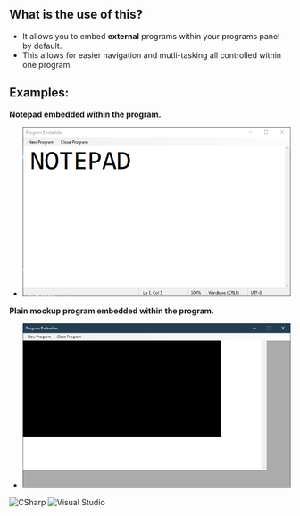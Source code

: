 ## What is the use of this?
* It allows you to embed **external** programs within your programs panel by default.
* This allows for easier navigation and mutli-tasking all controlled within one program.

## Examples:
__Notepad embedded within the program.__
* <img src="https://github.com/eb-06/Program-Embedder/blob/main/Examples/Example_1.PNG" width="700">

__Plain mockup program embedded within the program.__
* <img src="https://github.com/eb-06/Program-Embedder/blob/main/Examples/Example_2.PNG" width="700">

![CSharp](https://img.shields.io/badge/csharp-1C9623?style=for-the-badge&logo=csharp&logoColor=white)
![Visual Studio](https://img.shields.io/badge/VisualㅤStudio-5E4190?style=for-the-badge&logo=visualstudio&logoColor=white)
